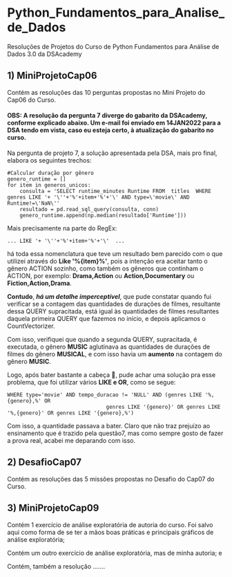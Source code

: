 ﻿# Python_Fundamentos_para_Analise_de_Dados
Resoluções de Projetos do Curso de Python Fundamentos para Análise de Dados 3.0 da DSAcademy

## 1) MiniProjetoCap06
 Contém as resoluções das 10 perguntas propostas no Mini Projeto do Cap06 do Curso.
 
#### OBS: A resolução da pergunta 7 diverge do gabarito da DSAcademy, conforme explicado abaixo. Um e-mail foi enviado em 14JAN2022 para a DSA tendo em vista, caso eu esteja certo, à atualização do gabarito no curso.

Na pergunta de projeto 7, a solução apresentada pela DSA, mais pro final, elabora os seguintes trechos:
```
#Calcular duração por gênero
genero_runtime = []
for item in generos_unicos:
    consulta = 'SELECT runtime_minutes Runtime FROM  titles  WHERE genres LIKE '+ '\''+'%'+item+'%'+'\' AND type=\'movie\' AND Runtime!=\'NaN\''
    resultado = pd.read_sql_query(consulta, conn)
    genero_runtime.append(np.median(resultado['Runtime']))
```
Mais precisamente na parte do RegEx: 
```
... LIKE '+ '\''+'%'+item+'%'+'\'  ...
```
há toda essa nomenclatura que teve um resultado bem parecido com o que utilizei através do **Like '%{item}%'**, pois a intenção era aceitar tanto o gênero ACTION sozinho, como também os gêneros que continham o ACTION, por exemplo: **Drama,Action** ou **Action,Documentary** ou **Fiction,Action,Drama**.

**Contudo**, ***há um detalhe imperceptível***, que pude constatar quando fui verificar se a contagem das quantidades de durações de filmes, resultante dessa QUERY supracitada, está igual às quantidades de filmes resultantes daquela primeira QUERY que fazemos no início, e depois aplicamos o CountVectorizer.

Com isso, verifiquei que quando a segunda QUERY, supracitada, é executada, o gênero **MUSIC** aglutinava as quantidades de durações de filmes do gênero **MUSICAL**, e com isso havia um **aumento** na contagem do gênero **MUSIC**.

Logo, após bater bastante a cabeça :exploding_head:, pude achar uma solução pra esse problema, que foi utilizar vários **LIKE e OR**, como se segue:
```
WHERE type='movie' AND tempo_duracao != 'NULL' AND (genres LIKE '%,{genero},%' OR
                                genres LIKE '{genero}' OR genres LIKE '%,{genero}' OR genres LIKE '{genero},%')
```
Com isso, a quantidade passava a bater.
Claro que não traz prejuízo ao ensinamento que é trazido pela questão7, mas como sempre gosto de fazer a prova real, acabei me deparando com isso.

## 2) DesafioCap07
Contém as resoluções das 5 missões propostas no Desafio do Cap07 do Curso.

## 3) MiniProjetoCap09
Contém 1 exercício de análise exploratória de autoria do curso. Foi salvo aqui como forma de se ter a mãos boas práticas e principais gráficos de análise exploratória;

Contém um outro exercício de análise exploratória, mas de minha autoria; e

Contém, também a resolução .......
